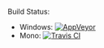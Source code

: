 Build Status:
* Windows: [![AppVeyor](https://ci.appveyor.com/api/projects/status/q80iftthuw3fdmt6/branch/master?svg=true)](https://ci.appveyor.com/project/klightspeed/eddiscovery-t4gfy/branch/master)
* Mono: [![Travis CI](https://travis-ci.org/EDDiscovery/EDDiscovery.svg?branch=master)](https://travis-ci.org/EDDiscovery/EDDiscovery)